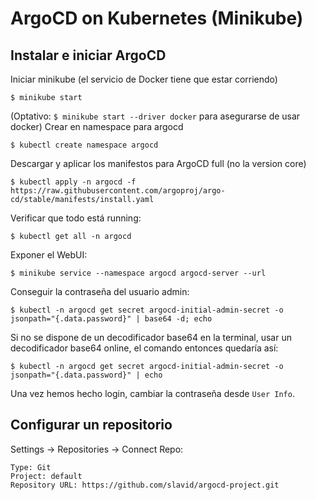 # ArgoCD on Kubernetes (Minikube)

## Instalar e iniciar ArgoCD

Iniciar minikube (el servicio de Docker tiene que estar corriendo)
```
$ minikube start
```
(Optativo: `$ minikube start --driver docker` para asegurarse de usar docker)
Crear en namespace para argocd
```
$ kubectl create namespace argocd
```

Descargar y aplicar los manifestos para ArgoCD full (no la version core)
```
$ kubectl apply -n argocd -f https://raw.githubusercontent.com/argoproj/argo-cd/stable/manifests/install.yaml
```

Verificar que todo está running:
```
$ kubectl get all -n argocd
```

Exponer el WebUI:
```
$ minikube service --namespace argocd argocd-server --url
```

Conseguir la contraseña del usuario admin:
```
$ kubectl -n argocd get secret argocd-initial-admin-secret -o jsonpath="{.data.password}" | base64 -d; echo
```

Si no se dispone de un decodificador base64 en la terminal, usar un decodificador base64 online, el comando entonces quedaría así:

```
$ kubectl -n argocd get secret argocd-initial-admin-secret -o jsonpath="{.data.password}" | echo
```

Una vez hemos hecho login, cambiar la contraseña desde `User Info`.

## Configurar un repositorio

Settings -> Repositories -> Connect Repo:
```
Type: Git
Project: default
Repository URL: https://github.com/slavid/argocd-project.git
```


